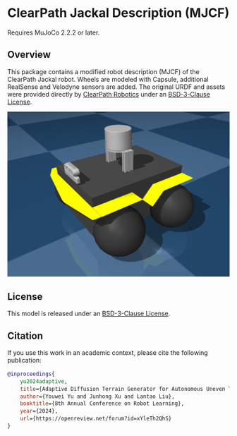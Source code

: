# ClearPath Jackal Description (MJCF)

Requires MuJoCo 2.2.2 or later.

## Overview

This package contains a modified robot description (MJCF) of the ClearPath
Jackal robot. Wheels are modeled with Capsule, additional RealSense and
Velodyne sensors are added. The original URDF and assets were provided directly by
[ClearPath Robotics](https://clearpathrobotics.com) under an
[BSD-3-Clause License](LICENSE).

<p float="left">
  <img src="jackal.png" width="600px">
</p>

## License

This model is released under an [BSD-3-Clause License](LICENSE).

## Citation

If you use this work in an academic context, please cite the following publication:

```bibtex
@inproceedings{
    yu2024adaptive,
    title={Adaptive Diffusion Terrain Generator for Autonomous Uneven Terrain Navigation},
    author={Youwei Yu and Junhong Xu and Lantao Liu},
    booktitle={8th Annual Conference on Robot Learning},
    year={2024},
    url={https://openreview.net/forum?id=xYleTh2QhS}
}
```
